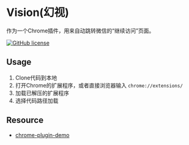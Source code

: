 # Vision(幻视)

 作为一个Chrome插件，用来自动跳转微信的“继续访问”页面。

[![GitHub license](https://img.shields.io/github/license/superiorlu/vision.svg)](https://github.com/superiorlu/vision/blob/master/LICENSE)

## Usage

1. Clone代码到本地
2. 打开Chrome的扩展程序，或者直接浏览器输入 `chrome://extensions/`
3. 加载已解压的扩展程序
4. 选择代码路径加载

## Resource

- [chrome-plugin-demo](https://github.com/sxei/chrome-plugin-demo)
